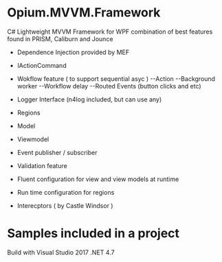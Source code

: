 # Opium.MVVM.Framework

C# Lightweight MVVM Framework for WPF combination of best features found in PRISM, Caliburn and Jounce 

- Dependence Injection provided by MEF

- IActionCommand

- Wokflow feature ( to support sequential asyc )
 --Action
 --Background worker
 --Workflow delay
 --Routed Events (button clicks and etc)

- Logger Interface (n4log included, but can use any)

- Regions

- Model 

- Viewmodel 

- Event publisher / subscriber

- Validation feature

- Fluent configuration for view and view models at runtime

- Run time configuration for regions

- Interecptors ( by Castle Windsor )

# Samples included in a project
Build with Visual Studio 2017 .NET 4.7 

